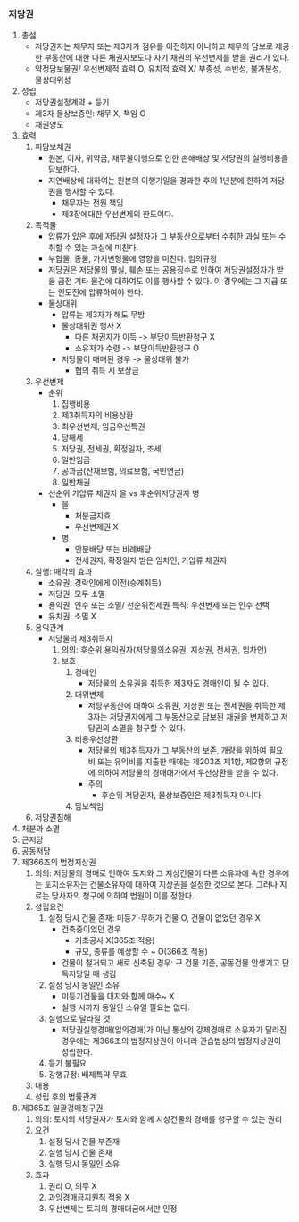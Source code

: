 ### 저당권
1. 총설
    - 저당권자는 채무자 또는 제3자가 점유를 이전하지 아니하고 채무의 담보로 제공한 부동산에 대한 다른 채권자보도다 자기 채권의 우선변제를 받을 권리가 있다.
    - 약정담보물권/ 우선변제적 효력 O, 유치적 효력 X/ 부종성, 수반성, 불가분성, 물상대위성
2. 성립
    - 저당권설정계약 + 등기
    - 제3자 물상보증인: 채무 X, 책임 O
    - 채권양도
3. 효력
    1. 피담보채권
        - 원본, 이자, 위약금, 채무불이행으로 인한 손해배상 및 저당권의 실행비용을 담보한다.
        - 지연배상에 대하여는 원본의 이행기일을 경과한 후의 1년분에 한하여 저당권을 행사할 수 있다.
            - 채무자는  전원 책임
            - 제3장에대한 우선변제의 한도이다.
    2. 목적물
        - 압류가 있은 후에 저당권 설정자가 그 부동산으로부터 수취한 과실 또는 수취할 수 있는 과실에 미친다.
        - 부합물, 종물, 가치변형물에 영향을 미친다. 임의규정
        - 저당권은 저당물의 멸실, 훼손 또는 공용징수로 인하여 저당권설정자가 받을 금전 기타 물건에 대하여도 이를 행사할 수 있다. 이 경우에는 그 지급 또는 인도전에 압류하여야 한다.
        - 물상대위
            - 압류는 제3자가 해도 무방
            - 물상대위권 행사 X
                - 다른 채권자가 이득 -> 부당이득반환청구 X
                - 소유자가 수령 -> 부당이득반환청구 O
            - 저당물이 매매된 경우 -> 물상대위 불가
                - 협의 취득 시 보상금
    3. 우선변제
        - 순위
            1. 집행비용
            2. 제3취득자의 비용상환
            3. 최우선변제, 임금우선특권
            4. 당해세
            5. 저당권, 전세권, 확정일자, 조세
            6. 일반임금
            7. 공과금(산재보험, 의료보험, 국민연금)
            8. 일반채권
        - 선순위 가압류 채권자 을 vs 후순위저당권자 병
            - 을
                - 처분금지효
                - 우선변제권 X
            - 병
                - 안분배당 또는 비례배당
                - 전세권자, 확정일자 받은 임차인, 가압류 채권자
    4. 실행: 매각의 효과
        - 소유권: 경락인에게 이전(승계취득)
        - 저당권: 모두 소멸
        - 용익권: 인수 또는 소멸/ 선순위전세권 특칙: 우선변제 또는 인수 선택
        - 유치권: 소멸 X
    5. 용익관계
        - 저당물의 제3취득자
            1. 의의: 후순위 용익권자(저당물의소유권, 지상권, 전세권, 임차인)
            2. 보호
                1. 경매인
                    - 저당물의 소유권을 취득한 제3자도 경매인이 될 수 있다.
                2. 대위변제
                    - 저당부동산에 대하여 소유권, 지상권 또는 전세권을 취득한 제3자는 저당권자에게 그 부동산으로 담보된 채권을 변제하고 저당권의 소멸을 청구할 수 있다.
                3. 비용우선상환
                    - 저당물의 제3취득자가 그 부동산의 보존, 개량을 위하여 필요비 또는 유익비를 지출한 때에는 제203조 제1항, 제2항의 규정에 의하여 저당물의 경매대가에서 우선상환을 받을 수 있다.
                    - 주의
                        - 후순위 저당권자, 물상보증인은 제3취득자 아니다.
                4. 담보책임
    6. 저당권침해
4. 처분과 소멸
5. 근저당
6. 공동저당
7. 제366조의 법정지상권
    1. 의의: 저당물의 경매로 인하여 토지와 그 지상건물이 다른 소유자에 속한 경우에는 토지소유자는 건물소유자에 대하여 지상권을 설정한 것으로 본다. 그러나 지료는 당사자의 청구에 의하여 법원이 이를 정한다.
    2. 성립요건
        1. 설정 당시 건물 존재: 미등기·무허가 건물 O, 건물이 없었던 경우 X
            - 건축중이었던 경우
                - 기초공사 X(365조 적용)
                - 규모, 종류를 예상할 수 ~ O(366조 적용)
            - 건물이 철거되고 새로 신축된 경우: 구 건물 기준, 공동건물 안생기고 단독저당일 때 생김
        2. 설정 당시 동일인 소유
            - 미등기건물을 대지와 함께 매수~ X
            - 실행 시까지 동일인 소유일 필요는 없다.
        3. 실행으로 달라질 것
            - 저당권실행경매(임의경매)가 아닌 통상의 강제경매로 소유자가 달라진 경우에는 제366조의 법정지상권이 아니라 관습법상의 법정지상권이 성립한다.
        4. 등기 불필요
        5. 강행규정: 배제특약 무효
    3. 내용
    4. 성립 후의 법률관계
8. 제365조 일괄경매청구권
    1. 의의: 토지의 저당권자가 토지와 함께 지상건물의 경매를 청구할 수 있는 권리
    2. 요건
        1. 설정 당시 건물 부존재
        2. 실행 당시 건물 존재
        3. 실행 당시 동일인 소유
    3. 효과
        1. 권리 O, 의무 X
        2. 과잉경매금지원칙 적용 X
        3. 우선변제는 토지의 경매대금에서만 인정